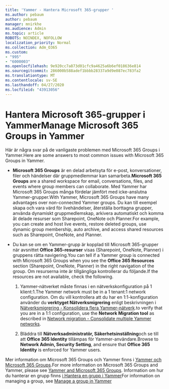 ```yaml
---
title: 'Yammer - Hantera Microsoft 365-grupper '
ms.author: pebaum
author: pebaum
manager: mnirkhe
ms.audience: Admin
ms.topic: article
ROBOTS: NOINDEX, NOFOLLOW
localization_priority: Normal
ms.collection: Adm_O365
ms.custom:
- "995"
- "6000003"
ms.openlocfilehash: 9e920cc7a873d01cfc9a4625a6b6ef018636e814
ms.sourcegitcommit: 286000b588adef1bbbb28337a9d9e087ec783fa2
ms.translationtype: MT
ms.contentlocale: sv-SE
ms.lasthandoff: 04/27/2020
ms.locfileid: "43913056"
---
```

# <a name="manage-microsoft-365-groups-in-yammer"></a><span data-ttu-id="617a5-102">Hantera Microsoft 365-grupper i Yammer</span><span class="sxs-lookup"><span data-stu-id="617a5-102">Manage Microsoft 365 Groups in Yammer</span></span>

<span data-ttu-id="617a5-103">Här är några svar på de vanligaste problemen med Microsoft 365 Groups i Yammer.</span><span class="sxs-lookup"><span data-stu-id="617a5-103">Here are some answers to most common issues with Microsoft 365 Groups in Yammer.</span></span>

* <span data-ttu-id="617a5-104">**Microsoft 365 Groups** är en delad arbetsyta för e-post, konversationer, filer och händelser där gruppmedlemmar kan samarbeta.</span><span class="sxs-lookup"><span data-stu-id="617a5-104">**Microsoft 365 Groups** are a shared workspace for email, conversations, files, and events where group members can collaborate.</span></span> <span data-ttu-id="617a5-105">Med Yammer har Microsoft 365 Groups många fördelar jämfört med icke-anslutna Yammer-grupper.</span><span class="sxs-lookup"><span data-stu-id="617a5-105">With Yammer, Microsoft 365 Groups have many advantages over non-connected Yammer groups.</span></span> <span data-ttu-id="617a5-106">Du kan till exempel skapa och vara värd för livehändelser, återställa borttagna grupper, använda dynamiskt gruppmedlemskap, arkivera automatiskt och komma åt delade resurser som Sharepoint, OneNote och Planner.</span><span class="sxs-lookup"><span data-stu-id="617a5-106">For example, you can create and host live events, restore deleted groups, use dynamic group membership, auto archive, and access shared resources such as Sharepoint, OneNote, and Planner.</span></span>

* <span data-ttu-id="617a5-107">Du kan se om en Yammer-grupp är kopplad till Microsoft 365-grupper när avsnittet **Office 365-resurser** visas (Sharepoint, OneNote, Planner) i gruppens rätta navigering.</span><span class="sxs-lookup"><span data-stu-id="617a5-107">You can tell if a Yammer group is connected with Microsoft 365 Groups when you see the **Office 365 Resources** section (Sharepoint, OneNote, Planner) in the right navigation of the group.</span></span> <span data-ttu-id="617a5-108">Om resurserna inte är tillgängliga kontrollerar du följande.</span><span class="sxs-lookup"><span data-stu-id="617a5-108">If the resources are not available, check the following.</span></span>

  1. <span data-ttu-id="617a5-109">Yammer-nätverket måste finnas i en nätverkskonfiguration på 1 klient:1.</span><span class="sxs-lookup"><span data-stu-id="617a5-109">The Yammer network must be in a 1 tenant:1 network configuration.</span></span> <span data-ttu-id="617a5-110">Om du vill kontrollera att du har en 1:1-konfiguration använder du **verktyget Nätverksmigrering** enligt beskrivningen i [Nätverksmigrering - Konsolidera flera Yammer-nätverk](https://docs.microsoft.com/yammer/configure-your-yammer-network/consolidate-multiple-yammer-networks).</span><span class="sxs-lookup"><span data-stu-id="617a5-110">to verify that you are in a 1:1 configuration, use the **Network Migration tool** as described in [Network migration - Consolidate multiple Yammer networks](https://docs.microsoft.com/yammer/configure-your-yammer-network/consolidate-multiple-yammer-networks).</span></span>

  2. <span data-ttu-id="617a5-111">Bläddra till **Nätverksadministratör, Säkerhetsinställning**och se till att **Office 365 Identity** tillämpas för Yammer-användare.</span><span class="sxs-lookup"><span data-stu-id="617a5-111">Browse to **Network Admin, Security Setting**, and ensure that **Office 365 Identity** is enforced for Yammer users.</span></span>

<span data-ttu-id="617a5-112">Mer information om Microsoft 365 Groups och Yammer finns i [Yammer och Microsoft 365 Groups](https://docs.microsoft.com/yammer/manage-yammer-groups/yammer-and-office-365-groups).</span><span class="sxs-lookup"><span data-stu-id="617a5-112">For more information on Microsoft 365 Groups and Yammer, please see [Yammer and Microsoft 365 Groups](https://docs.microsoft.com/yammer/manage-yammer-groups/yammer-and-office-365-groups).</span></span> <span data-ttu-id="617a5-113">Information om hur du hanterar en grupp finns [i Hantera en grupp i Yammer](https://support.office.com/article/Manage-a-group-in-Yammer-6e05c6d6-5548-4c88-89cd-e6757a514ef2)</span><span class="sxs-lookup"><span data-stu-id="617a5-113">For information on managing a group, see [Manage a group in Yammer](https://support.office.com/article/Manage-a-group-in-Yammer-6e05c6d6-5548-4c88-89cd-e6757a514ef2)</span></span>
